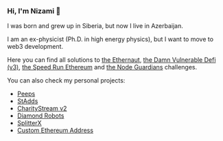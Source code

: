### Hi, I'm Nizami 👋

I was born and grew up in Siberia, but now I live in Azerbaijan. 

I am an ex-physicist (Ph.D. in high energy physics), but I want to move to web3 development.

Here you can find all solutions to [the Ethernaut](https://github.com/nzmpi/ethernaut), [the Damn Vulnerable Defi (v3)](https://github.com/nzmpi/damn-vulnerable-defi-v3-solutions), [the Speed Run Ethereum](https://github.com/nzmpi/Speed-Run-Ethereum) and [the Node Guardians](https://github.com/nzmpi/ng-questplay) challenges.

You can also check my personal projects:

  - [Peeps](https://github.com/nzmpi/Peeps)
  - [StAdds](https://github.com/nzmpi/StAdds)
  - [CharityStream v2](https://github.com/nzmpi/CharityStreamV2)
  - [Diamond Robots](https://github.com/nzmpi/NFT-game-DiamondRobots)
  - [SplitterX](https://github.com/nzmpi/SplitterX)
  - [Custom Ethereum Address](https://github.com/nzmpi/customETHaddress)
